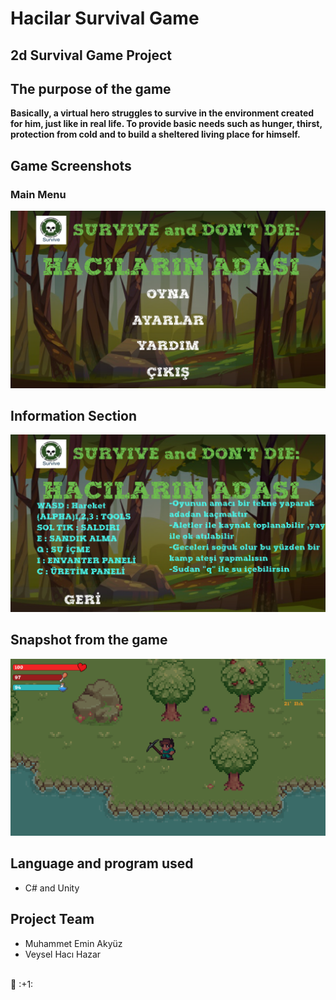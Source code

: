 # Hacilar Survival Game
## 2d Survival Game Project

## The purpose of the game
**Basically, a virtual hero struggles to survive in the environment created for him, just like in real life. To provide basic needs such as hunger, thirst, protection from cold and to build a sheltered living place for himself.**
## Game Screenshots
### Main Menu

![ilk resim](https://github.com/emnakyz/HacilarSurvival/blob/main/resim/image1.PNG)

## Information Section

![ikinci resim](https://github.com/emnakyz/HacilarSurvival/blob/main/resim/image2.PNG)

## Snapshot from the game
![üçüncü resim](https://github.com/emnakyz/HacilarSurvival/blob/main/resim/image3.PNG)

## Language and program used 
- C# and Unity
## Project Team
- Muhammet Emin Akyüz
- Veysel Hacı Hazar
<br/>
🙂 :+1:  
